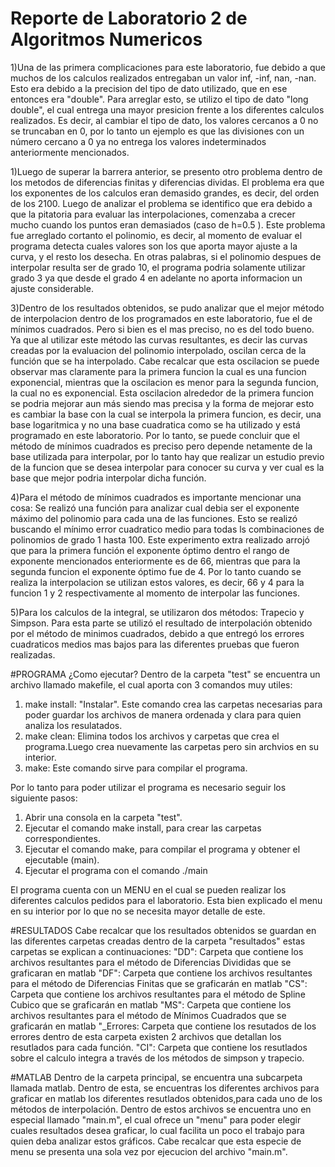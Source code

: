 # Reporte de Laboratorio 2 de Algoritmos Numericos

1)Una de las primera complicaciones para este laboratorio, fue debido a que muchos de los calculos realizados entregaban un valor inf, -inf, nan, -nan. Esto era debido a la precision del tipo de dato utilizado, que en ese entonces era "double". Para arreglar esto, se utilizo el tipo de dato "long double", el cual entrega una mayor presicion frente a los diferentes calculos realizados. Es decir, al cambiar el tipo de dato, los valores cercanos a 0 no se truncaban en 0, por lo tanto un ejemplo es que las divisiones con un número cercano a 0 ya no entrega los valores indeterminados anteriormente mencionados.

1)Luego de superar la barrera anterior, se presento otro problema dentro de los metodos de diferencias finitas y diferencias dividas. El problema era que los exponentes de los calculos eran demasido grandes, es decir, del orden de los 2100. Luego de analizar el problema se identifico que era debido a que la pitatoria para evaluar las interpolaciones, comenzaba a crecer mucho cuando los puntos eran demasiados (caso de h=0.5 ). Este problema fue arreglado cortanto el polinomio, es decir, al momento de evaluar el programa detecta cuales valores son los que aporta mayor ajuste a la curva, y el resto los desecha. En otras palabras, si el polinomio despues de interpolar resulta ser de grado 10, el programa podria solamente utilizar grado 3 ya que desde el grado 4 en adelante no aporta informacion un ajuste considerable.

3)Dentro de los resultados obtenidos, se pudo analizar que el mejor método de interpolacion dentro de los programados en este laboratorio, fue el de mínimos cuadrados. Pero si bien es el mas preciso, no es del todo bueno. Ya que al utilizar este método las curvas resultantes, es decir las curvas creadas por la evaluacion del polinomio interpolado, oscilan cerca de la función que se ha interpolado. Cabe recalcar que esta oscilacion se puede observar mas claramente para la primera funcion la cual es una funcion exponencial, mientras que la oscilacion es menor para la segunda funcion, la cual no es exponencial. Esta oscilacion alrededor de la primera funcion se podria mejorar aun más siendo mas precisa y la forma de mejorar esto es cambiar la base con la cual se interpola la primera funcion, es decir, una base logaritmica y no una base cuadratica como se ha utilizado y  está programado en este laboratorio. Por lo tanto, se puede concluir que el método de mínimos cuadrados es preciso pero depende netamente de la base utilizada para interpolar, por lo tanto hay que realizar un estudio previo de la funcion que se desea interpolar para conocer su curva y ver cual es la base que mejor podria interpolar dicha función.

4)Para el método de mínimos cuadrados es importante mencionar una cosa: Se realizó una función para analizar cual debia ser el exponente máximo del polinomio para cada una de las funciones. Esto se realizó buscando el mínimo error cuadratico medio para todas ls combinaciones de polinomios de grado 1 hasta 100. Este experimento extra realizado arrojó que para la primera función el exponente óptimo dentro el rango de exponente mencionados enteriormente es de 66, mientras que para la segunda funcion el exponente óptimo fue de 4. Por lo tanto cuando se realiza la interpolacion se utilizan estos valores, es decir, 66 y 4 para la funcion 1 y 2 respectivamente al momento de interpolar las funciones.

5)Para los calculos de la integral, se utilizaron dos métodos: Trapecio y Simpson. Para esta parte se utilizó el resultado de interpolación obtenido por el método de minimos cuadrados, debido a que entregó los errores cuadraticos medios mas bajos para las diferentes pruebas que fueron realizadas. 







#PROGRAMA ¿Como ejecutar?
Dentro de la carpeta "test" se encuentra un archivo llamado makefile, el cual aporta con 3 comandos muy utiles:
1) make install: "Instalar". Este comando crea las carpetas necesarias para poder guardar los archivos de manera ordenada y clara para quien analiza los resulatados. 
2) make clean: Elimina todos los archivos y carpetas que crea el programa.Luego crea nuevamente las carpetas pero sin archvios en su interior.
3) make: Este comando sirve para compilar el programa.

Por lo tanto para poder utilizar el programa es necesario seguir los siguiente pasos:
1) Abrir una consola en la carpeta "test".
2) Ejecutar el comando make install, para crear las carpetas correspondientes.
3) Ejecutar el comando make, para compilar el programa y obtener el ejecutable (main).
4) Ejecutar el programa con el comando ./main

El programa cuenta con un MENU en el cual se pueden realizar los diferentes calculos pedidos para el laboratorio. Esta bien explicado el menu en su interior por lo que no se necesita mayor detalle de este.

#RESULTADOS
Cabe recalcar que los resultados obtenidos se guardan en las diferentes carpetas creadas dentro de la carpeta  "resultados" estas carpetas se explican a continuaciones:
    "DD": Carpeta que contiene los archivos resultantes para el método de Diferencias Divididas que se graficaran en matlab 
    "DF": Carpeta que contiene los archivos resultantes para el método de Diferencias Finitas que se graficarán en matlab 
    "CS": Carpeta que contiene los archivos resultantes para el método de Spline Cubico que se graficarán en matlab 
    "MS": Carpeta que contiene los archivos resultantes para el método de Mínimos Cuadrados que se graficarán en matlab 
    "_Errores: Carpeta que contiene los resutados de los errores dentro de esta carpeta existen 2 archivos que detallan los resutlados para cada función.
    "CI": Carpeta que contiene los resutlados sobre el calculo integra a través de los métodos de simpson y trapecio.

#MATLAB
Dentro de la carpeta principal, se encuentra una subcarpeta llamada matlab. Dentro de esta, se encuentras los diferentes archivos para graficar en matlab los diferentes resutlados obtenidos,para cada uno de los métodos de interpolación. Dentro de estos archivos se encuentra uno en especial llamado "main.m", el cual ofrece un "menu" para poder elegir cuales resultados desea graficar, lo cual facilita un poco el trabajo para quien deba analizar estos gráficos. Cabe recalcar que esta especie de menu se presenta una sola vez por ejecucion del archivo "main.m".
